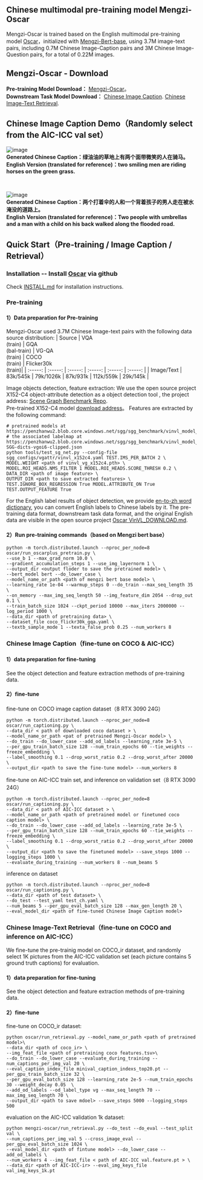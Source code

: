 ## Chinese multimodal pre-training model Mengzi-Oscar 
Mengzi-Oscar is trained based on the English multimodal pre-training model [Oscar](https://github.com/microsoft/Oscar)，initialized with [Mengzi-Bert-base](https://huggingface.co/Langboat/mengzi-bert-base), 
using 3.7M image-text pairs, including 0.7M Chinese Image-Caption pairs and 3M Chinese Image-Question pairs, for a total of 0.22M images.
##  Mengzi-Oscar - Download
**Pre-training Model Download：**  [Mengzi-Oscar](https://huggingface.co/Langboat/mengzi-oscar-base)。  
**Downstream Task Model Download：**  [Chinese Image Caption](https://huggingface.co/Langboat/mengzi-oscar-base-caption).  [Chinese Image-Text Retrieval](https://huggingface.co/Langboat/mengzi-oscar-base-retrieval).
## Chinese Image Caption Demo（Randomly select from the AIC-ICC val set）
![image](https://github.com/ckmstydy/Mengzi/blob/main/Demo_images/1.png)  
**Generated Chinese Caption：绿油油的草地上有两个面带微笑的人在骑马。**   
**English Version (translated for reference)：two smiling men are riding horses on the green grass.**     

<br>

![image](https://github.com/ckmstydy/Mengzi/blob/main/Demo_images/2.png)  
**Generated Chinese Caption：两个打着伞的人和一个背着孩子的男人走在被水淹没的道路上。**  
**English Version (translated for reference)：Two people with umbrellas and a man with a child on his back walked along the flooded road.**     

## Quick Start（Pre-training / Image Caption / Retrieval）
### Installation -- Install [Oscar](https://github.com/microsoft/Oscar) via github
Check [INSTALL.md](https://github.com/microsoft/Oscar/blob/master/INSTALL.md) for installation instructions.

### Pre-training
#### 1）Data preparation for Pre-training
Mengzi-Oscar used 3.7M Chinese Image-text pairs with the following data source distribution:
| Source | VQA<br>(train) | GQA<br>(bal-train) | VG-QA<br>(train)	| COCO<br>(train) | Flicker30k<br>(train)|
| :-----: | :-----: | :-----: | :-----: | :-----: | :-----: |
| Image/Text | 83k/545k | 79k/1026k | 87k/931k | 112k/559k | 29k/145k |

Image objects detection, feature extraction:
We use the open source project X152-C4 object-attribute detection as a object detection tool , the project address: [Scene Graph Benchmark Repo](https://github.com/microsoft/scene_graph_benchmark).  
Pre-trained X152-C4 model [download address](https://penzhanwu2.blob.core.windows.net/sgg/sgg_benchmark/vinvl_model_zoo/vinvl_vg_x152c4.pth)。 
Features are extracted by the following command:
```
# pretrained models at https://penzhanwu2.blob.core.windows.net/sgg/sgg_benchmark/vinvl_model_zoo/vinvl_vg_x152c4.pth
# the associated labelmap at https://penzhanwu2.blob.core.windows.net/sgg/sgg_benchmark/vinvl_model_zoo/VG-SGG-dicts-vgoi6-clipped.json
python tools/test_sg_net.py --config-file sgg_configs/vgattr/vinvl_x152c4.yaml TEST.IMS_PER_BATCH 2 \
MODEL.WEIGHT <path of vinvl_vg_x152c4.pth> \
MODEL.ROI_HEADS.NMS_FILTER 1 MODEL.ROI_HEADS.SCORE_THRESH 0.2 \
DATA_DIR <path of image feature> \
OUTPUT_DIR <path to save extracted features> \
TEST.IGNORE_BOX_REGRESSION True MODEL.ATTRIBUTE_ON True TEST.OUTPUT_FEATURE True
```
For the English label results of object detection, we provide [en-to-zh word dictionary](https://github.com/ckmstydy/Mengzi/blob/main/chinese_label.json),
you can convert English labels to Chinese labels by it. The pre-training data format, downstream task data format, and the original English data are visible in the open source project [Oscar VinVL_DOWNLOAD.md](https://github.com/microsoft/Oscar/blob/master/VinVL_DOWNLOAD.md).

#### 2）Run pre-training commands（based on Mengzi bert base）
```
python -m torch.distributed.launch --nproc_per_node=8 oscar/run_oscarplus_pretrain.py \
--use_b 1 --max_grad_norm 10.0 \
--gradient_accumulation_steps 1 --use_img_layernorm 1 \
--output_dir <output floder to save the pretrained model> \
--bert_model bert --do_lower_case \
--model_name_or_path <path of mengzi bert base model> \
--learning_rate 1e-04 --warmup_steps 0 --do_train --max_seq_length 35 \
--on_memory --max_img_seq_length 50 --img_feature_dim 2054 --drop_out 0.1 \
--train_batch_size 1024 --ckpt_period 10000 --max_iters 2000000 --log_period 1000 \
--data_dir <path of pretraining data> \
--dataset_file coco_flickr30k_gqa.yaml \
--textb_sample_mode 1 --texta_false_prob 0.25 --num_workers 8 
```
### Chinese Image Caption（fine-tune on COCO & AIC-ICC）
#### 1）data preparation for fine-tuning
See the object detection and feature extraction methods of pre-training data.
#### 2）fine-tune
fine-tune on COCO image caption dataset（8 RTX 3090 24G）
```
python -m torch.distributed.launch --nproc_per_node=8 oscar/run_captioning.py \
--data_dir < path of downloaded coco dataset > \
--model_name_or_path <pat of pretrained Mengzi-Oscar model> \
--do_train --do_lower_case --add_od_labels --learning_rate 3e-5 \
--per_gpu_train_batch_size 128 --num_train_epochs 60 --tie_weights --freeze_embedding \
--label_smoothing 0.1 --drop_worst_ratio 0.2 --drop_worst_after 20000 \
--output_dir <path to save the fine-tune model> --num_workers 8
```
  
fine-tune on AIC-ICC train set, and inference on validation set（8 RTX 3090 24G）  
```
python -m torch.distributed.launch --nproc_per_node=8 oscar/run_captioning.py \
--data_dir < path of AIC-ICC dataset > \
--model_name_or_path <path of pretrained model or finetuned coco caption model> \
--do_train --do_lower_case --add_od_labels --learning_rate 3e-5 \
--per_gpu_train_batch_size 128 --num_train_epochs 60 --tie_weights --freeze_embedding \
--label_smoothing 0.1 --drop_worst_ratio 0.2 --drop_worst_after 20000 \
--output_dir <path to save the finetuned model> --save_steps 1000 --logging_steps 1000 \
--evaluate_during_training --num_workers 8 --num_beams 5
```

inference on dataset
```
python -m torch.distributed.launch --nproc_per_node=8 oscar/run_captioning.py \
--data_dir <path of test dataset> \
--do_test --test_yaml test_ch.yaml \
--num_beams 5 --per_gpu_eval_batch_size 128 --max_gen_length 20 \
--eval_model_dir <path of fine-tuned Chinese Image Caption model>
```

### Chinese Image-Text Retrieval（fine-tune on COCO and inference on AIC-ICC）
We fine-tune the pre-trainig model on COCO_ir dataset, and randomly select 1K pictures from the AIC-ICC validation set (each picture contains 5 ground truth captions) for evaluation.
#### 1）data preparation for fine-tuning  
See the object detection and feature extraction methods of pre-training data.
#### 2）fine-tune
fine-tune on COCO_ir dataset:
```
python oscar/run_retrieval.py --model_name_or_path <path of pretrained model>\
--data_dir <path of coco_ir> \
--img_feat_file <path of pretraining coco features.tsv>\
--do_train --do_lower_case --evaluate_during_training --num_captions_per_img_val 20 \
--eval_caption_index_file minival_caption_indexs_top20.pt --per_gpu_train_batch_size 32 \
--per_gpu_eval_batch_size 128 --learning_rate 2e-5 --num_train_epochs 30 --weight_decay 0.05  \
--add_od_labels --od_label_type vg --max_seq_length 70 --max_img_seq_length 70 \
--output_dir <path to save mdoel> --save_steps 5000 --logging_steps 500
```
evaluation on the AIC-ICC validation 1k dataset:
```
python mengzi-oscar/run_retrieval.py --do_test --do_eval --test_split val \
--num_captions_per_img_val 5 --cross_image_eval --per_gpu_eval_batch_size 1024 \
--eval_model_dir <path of fintune model> --do_lower_case --add_od_labels \
--num_workers 4 --img_feat_file < path of AIC-ICC val.feature.pt > \
--data_dir <path of AIC-ICC-ir> --eval_img_keys_file val_img_keys_1k.pt
```
